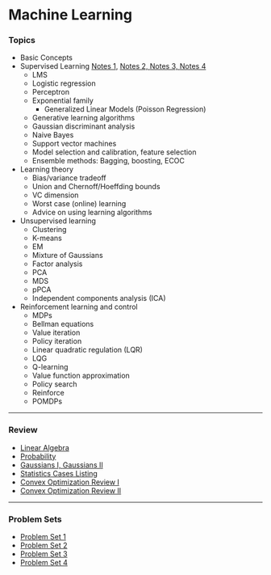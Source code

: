 # Machine Learning

### Topics
- Basic Concepts
- Supervised Learning [Notes 1,](https://github.com/inespancorbo/Machine-Learning/blob/master/Notes/Notes1.pdf) [Notes 2, ](https://github.com/inespancorbo/Machine-Learning/blob/master/Notes/Notes2.pdf) [Notes 3, ](https://github.com/inespancorbo/Machine-Learning/blob/master/Notes/Notes3.pdf) [Notes 4](https://github.com/inespancorbo/Machine-Learning/blob/master/Notes/Notes4.pdf)
  - LMS
  - Logistic regression
  - Perceptron
  - Exponential family
    - Generalized Linear Models (Poisson Regression)
  - Generative learning algorithms
  - Gaussian discriminant analysis
  - Naive Bayes
  - Support vector machines
  - Model selection and calibration, feature selection
  - Ensemble methods: Bagging, boosting, ECOC
- Learning theory
  - Bias/variance tradeoff
  - Union and Chernoff/Hoeffding bounds
  - VC dimension
  - Worst case (online) learning
  - Advice on using learning algorithms
- Unsupervised learning
  - Clustering
  - K-means
  - EM
  - Mixture of Gaussians
  - Factor analysis
  - PCA
  - MDS
  - pPCA
  - Independent components analysis (ICA)
- Reinforcement learning and control
  - MDPs
  - Bellman equations
  - Value iteration
  - Policy iteration
  - Linear quadratic regulation (LQR)
  - LQG
  - Q-learning
  - Value function approximation
  - Policy search
  - Reinforce
  - POMDPs
---
### Review
- [Linear Algebra](https://github.com/inespancorbo/Machine-Learning/blob/master/Notes/linalg_review.pdf)
- [Probability](https://github.com/inespancorbo/Machine-Learning/blob/master/Notes/prob_review.pdf)
- [Gaussians I, ](https://github.com/inespancorbo/Machine-Learning/blob/master/Notes/gaussians.pdf)[Gaussians II](https://github.com/inespancorbo/Machine-Learning/blob/master/Notes/more_on_gaussians.pdf)
- [Statistics Cases Listing](https://github.com/inespancorbo/Machine-Learning/blob/master/Notes/examples_statistics.pdf)
- [Convex Optimization Review I](https://github.com/inespancorbo/Machine-Learning/blob/master/Notes/convex_I.pdf)
- [Convex Optimization Review II](https://github.com/inespancorbo/Machine-Learning/blob/master/Notes/convex_II.pdf)
---
### Problem Sets
- [Problem Set 1](https://github.com/inespancorbo/Machine-Learning/tree/master/ps1)
- [Problem Set 2](https://github.com/inespancorbo/Machine-Learning/tree/master/ps2)
- [Problem Set 3]()
- [Problem Set 4]()
